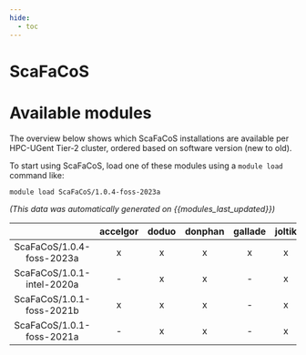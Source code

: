 ```yaml
---
hide:
  - toc
---
```


ScaFaCoS
========

# Available modules


The overview below shows which ScaFaCoS installations are available per HPC-UGent Tier-2 cluster, ordered based on software version (new to old).

To start using ScaFaCoS, load one of these modules using a `module load` command like:

```shell
module load ScaFaCoS/1.0.4-foss-2023a
```

*(This data was automatically generated on {{modules_last_updated}})*  

| |accelgor|doduo|donphan|gallade|joltik|shinx|skitty|
| :---: | :---: | :---: | :---: | :---: | :---: | :---: | :---: |
|ScaFaCoS/1.0.4-foss-2023a|x|x|x|x|x|x|x|
|ScaFaCoS/1.0.1-intel-2020a|-|x|x|-|x|-|-|
|ScaFaCoS/1.0.1-foss-2021b|x|x|x|-|x|-|-|
|ScaFaCoS/1.0.1-foss-2021a|-|x|x|-|x|-|-|
